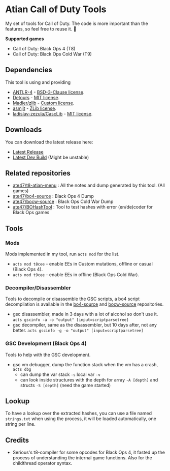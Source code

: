 # Atian Call of Duty Tools

My set of tools for Call of Duty. The code is more important than the features, so feel free to reuse it. 🙂

**Supported games**
- Call of Duty: Black Ops 4 (T8)
- Call of Duty: Black Ops Cold War (T9)

## Dependencies

This tool is using and providing

- [ANTLR-4](https://github.com/antlr/antlr4) - [BSD-3-Clause license](https://github.com/antlr/antlr4/blob/master/LICENSE.txt).
- [Detours](https://github.com/microsoft/Detours) - [MIT license](https://github.com/microsoft/Detours/blob/main/LICENSE.md).
- [Madler/zlib](https://github.com/madler/zlib) - [Custom license](https://github.com/madler/zlib/blob/master/LICENSE).
- [asmjit](https://github.com/asmjit/asmjit) - [ZLib license](https://github.com/asmjit/asmjit/blob/master/LICENSE.md).
- [ladislav-zezula/CascLib](https://github.com/ladislav-zezula/CascLib) - [MIT license](https://github.com/ladislav-zezula/CascLib/blob/master/LICENSE).

## Downloads

You can download the latest release here:

- [Latest Release](https://github.com/ate47/atian-cod-tools/releases/latest)
- [Latest Dev Build](https://github.com/ate47/atian-cod-tools/releases/tag/latest_build) (Might be unstable)

## Related repositories

- [ate47/t8-atian-menu](https://github.com/ate47/t8-atian-menu/tree/master/docs/notes) : All the notes and dump generated by this tool. (All games)
- [ate47/bo4-source](https://github.com/ate47/bo4-source) : Black Ops 4 Dump
- [ate47/bocw-source](https://github.com/ate47/bocw-source) : Black Ops Cold War Dump
- [ate47/BOHashTool](https://github.com/ate47/BOHashTool) : Tool to test hashes with error (en/de)coder for Black Ops games

## Tools

### Mods

Mods implemented in my tool, run `acts mod` for the list.

- `acts mod t8cee` - enable EEs in Custom mutations, offline or casual (Black Ops 4).
- `acts mod t9cee` - enable EEs in offline (Black Ops Cold War).

### Decompiler/Disassembler

Tools to decompile or disassemble the GSC scripts, a bo4 script decompilation is available in the [bo4-source](https://github.com/ate47/bo4-source) and [bocw-source](https://github.com/ate47/bocw-source) repositories.

- gsc disassembler, made in 3 days with a lot of alcohol so don't use it. `acts gscinfo -a -o "output" [input=scriptparsetree]`
- gsc decompiler, same as the disassembler, but 10 days after, not any better. `acts gscinfo -g -o "output" [input=scriptparsetree]`

### GSC Development (Black Ops 4)

Tools to help with the GSC development.

- gsc vm debugger, dump the function stack when the vm has a crash, `acts dbg`
	- can dump the var stack `-s` local var `-v`
	- can look inside structures with the depth for array `-A [depth]` and structs `-S [depth]`  (need the game started)

## Lookup

To have a lookup over the extracted hashes, you can use a file named `strings.txt` when using the process, it will be loaded automatically, one string per line.

## Credits

- Serious's t8-compiler for some opcodes for Black Ops 4, it fasted up the process of understanding the internal game functions. Also for the childthread operator syntax.
